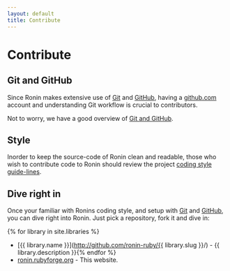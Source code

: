 ```yaml
---
layout: default
title: Contribute
---
```


# Contribute

## Git and GitHub

Since Ronin makes extensive use of [Git](http://git-scm.com/) and
[GitHub](http://github.com/), having a [github.com](https://github.com/login)
account and understanding Git workflow is crucial to contributors.

Not to worry, we have a good overview of
[Git and GitHub](git_and_github.html).

## Style

Inorder to keep the source-code of Ronin clean and readable,
those who wish to contribute code to Ronin should review the project
[coding style guide-lines](style.html).


## Dive right in

Once your familiar with Ronins coding style, and setup with
[Git](http://git-scm.com/) and [GitHub](http://www.github.com/),
you can dive right into Ronin. Just pick a repository, fork it and dive in:

{% for library in site.libraries %}
* [{{ library.name }}](http://github.com/ronin-ruby/{{ library.slug }}/) -
  {{ library.description }}{% endfor %}
* [ronin.rubyforge.org](http://github.com/ronin-ruby/ronin.rubyforge.org) - 
  This website.

